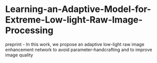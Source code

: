 # Learning-an-Adaptive-Model-for-Extreme-Low-light-Raw-Image-Processing
preprint - In this work, we propose an adaptive low-light raw image enhancement network to avoid parameter-handcrafting and to improve image quality
